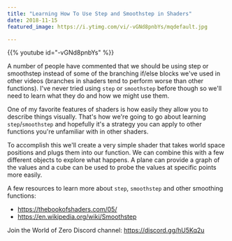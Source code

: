```yaml
---
title: "Learning How To Use Step and Smoothstep in Shaders"
date: 2018-11-15
featured_image: https://i.ytimg.com/vi/-vGNd8pnbYs/mqdefault.jpg

---
```


{{% youtube id="-vGNd8pnbYs" %}}

A number of people have commented that we should be using step or smoothstep instead of some of the branching if/else blocks we've used in other videos (branches in shaders tend to perform worse than other functions). I've never tried using `step` or `smoothstep` before though so we'll need to learn what they do and how we might use them.

One of my favorite features of shaders is how easily they allow you to describe things visually. That's how we're going to go about learning `step`/`smoothstep` and hopefully it's a strategy you can apply to other functions you're unfamiliar with in other shaders.

To accomplish this we'll create a very simple shader that takes world space positions and plugs them into our function. We can combine this with a few different objects to explore what happens. A plane can provide a graph of the values and a cube can be used to probe the values at specific points more easily.

A few resources to learn more about `step`, `smoothstep` and other smoothing functions:

- https://thebookofshaders.com/05/
- https://en.wikipedia.org/wiki/Smoothstep

Join the World of Zero Discord channel: https://discord.gg/hU5Kq2u